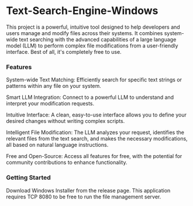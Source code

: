 # Text-Search-Engine-Windows


This project is a powerful, intuitive tool designed to help developers and users manage and modify files across their systems. It combines system-wide text searching with the advanced capabilities of a large language model (LLM) to perform complex file modifications from a user-friendly interface. Best of all, it's completely free to use.

<h3>Features</h3>
System-wide Text Matching: Efficiently search for specific text strings or patterns within any file on your system.

Smart LLM Integration: Connect to a powerful LLM to understand and interpret your modification requests.

Intuitive Interface: A clean, easy-to-use interface allows you to define your desired changes without writing complex scripts.

Intelligent File Modification: The LLM analyzes your request, identifies the relevant files from the text search, and makes the necessary modifications, all based on natural language instructions.

Free and Open-Source: Access all features for free, with the potential for community contributions to enhance functionality.

<h3>Getting Started</h3>
Download Windows Installer from the release page. This application requires TCP 8080 to be free to run the file management server.
